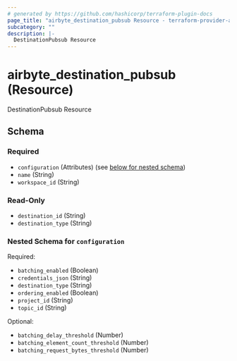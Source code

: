 ```yaml
---
# generated by https://github.com/hashicorp/terraform-plugin-docs
page_title: "airbyte_destination_pubsub Resource - terraform-provider-airbyte"
subcategory: ""
description: |-
  DestinationPubsub Resource
---
```


# airbyte_destination_pubsub (Resource)

DestinationPubsub Resource



<!-- schema generated by tfplugindocs -->
## Schema

### Required

- `configuration` (Attributes) (see [below for nested schema](#nestedatt--configuration))
- `name` (String)
- `workspace_id` (String)

### Read-Only

- `destination_id` (String)
- `destination_type` (String)

<a id="nestedatt--configuration"></a>
### Nested Schema for `configuration`

Required:

- `batching_enabled` (Boolean)
- `credentials_json` (String)
- `destination_type` (String)
- `ordering_enabled` (Boolean)
- `project_id` (String)
- `topic_id` (String)

Optional:

- `batching_delay_threshold` (Number)
- `batching_element_count_threshold` (Number)
- `batching_request_bytes_threshold` (Number)


